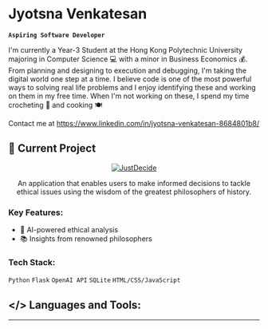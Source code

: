 # Jyotsna Venkatesan

**`Aspiring Software Developer`**

I'm currently a Year-3 Student at the Hong Kong Polytechnic University majoring in Computer Science 💻 with a minor in Business Economics 💰. From planning and designing to execution and debugging, I'm taking the digital world one step at a time. I believe code is one of the most powerful ways to solving real life problems and I enjoy identifying these and working on them in my free time. When I'm not working on these, I spend my time crocheting 🧶 and cooking 🍽️

Contact me at https://www.linkedin.com/in/jyotsna-venkatesan-8684801b8/

## 🚀 Current Project

<div align="center">

[![JustDecide](https://img.shields.io/badge/JustDecide-Ethical%20Decision%20Making-blueviolet?style=for-the-badge&logo=github)](https://github.com/jyotsna-venkatesan/Just-Decide)

An application that enables users to make informed decisions to tackle ethical issues using the wisdom of the greatest philosophers of history.

</div>

### Key Features:
- 🧠 AI-powered ethical analysis
- 📚 Insights from renowned philosophers

### Tech Stack:
`Python` `Flask` `OpenAI API` `SQLite` `HTML/CSS/JavaScript`

## </> Languages and Tools:


---

